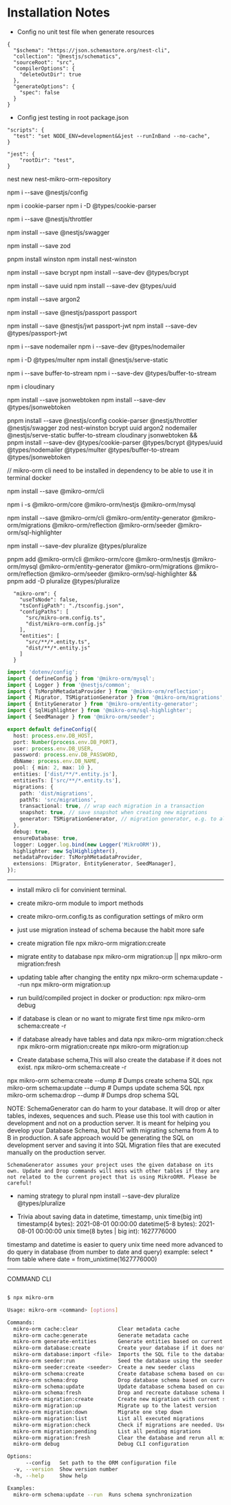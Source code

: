 # Installation Notes

- Config no unit test file when generate resources

```
{
  "$schema": "https://json.schemastore.org/nest-cli",
  "collection": "@nestjs/schematics",
  "sourceRoot": "src",
  "compilerOptions": {
    "deleteOutDir": true
  },
  "generateOptions": {
    "spec": false
  }
}
```

- Config jest testing in root package.json

```
"scripts": {
  "test": "set NODE_ENV=development&&jest --runInBand --no-cache",
}
```

```
"jest": {
    "rootDir": "test",
}
```

<!-- core-package -->
nest new nest-mikro-orm-repository

npm i --save @nestjs/config

npm i cookie-parser
npm i -D @types/cookie-parser

npm i --save @nestjs/throttler

npm install --save @nestjs/swagger

npm install --save zod

pnpm install winston
npm install nest-winston

npm install --save bcrypt
npm install --save-dev @types/bcrypt

npm install --save uuid
npm install --save-dev @types/uuid

npm install --save argon2

npm install --save @nestjs/passport passport

npm install --save @nestjs/jwt passport-jwt
npm install --save-dev @types/passport-jwt

npm i --save nodemailer
npm i --save-dev @types/nodemailer

npm i -D @types/multer
npm install @nestjs/serve-static

npm i --save buffer-to-stream
npm i --save-dev @types/buffer-to-stream

npm i cloudinary

npm install --save jsonwebtoken
npm install --save-dev @types/jsonwebtoken
<!-- core-package -->

<!-- in one command -->

pnpm install --save @nestjs/config cookie-parser @nestjs/throttler @nestjs/swagger zod nest-winston bcrypt uuid argon2 nodemailer @nestjs/serve-static buffer-to-stream cloudinary jsonwebtoken && \
pnpm install --save-dev @types/cookie-parser @types/bcrypt @types/uuid @types/nodemailer @types/multer @types/buffer-to-stream @types/jsonwebtoken

<!-- in one command -->

<!-- mikro-orm-core -->

<!-- cli is the most important after core dependency -->
// mikro-orm cli need to be installed in dependency to be able to use it in terminal docker

npm install --save @mikro-orm/cli

npm i -s @mikro-orm/core @mikro-orm/nestjs @mikro-orm/mysql

npm install --save @mikro-orm/cli @mikro-orm/entity-generator @mikro-orm/migrations @mikro-orm/reflection @mikro-orm/seeder @mikro-orm/sql-highlighter

npm install --save-dev pluralize @types/pluralize

<!-- mikro-orm-core -->

<!-- summary -->

pnpm add @mikro-orm/cli @mikro-orm/core @mikro-orm/nestjs @mikro-orm/mysql @mikro-orm/entity-generator @mikro-orm/migrations @mikro-orm/reflection @mikro-orm/seeder @mikro-orm/sql-highlighter && \
pnpm add -D pluralize @types/pluralize

<!-- summary -->

<!-- config mikro-orm package.json -->

```
  "mikro-orm": {
    "useTsNode": false,
    "tsConfigPath": "./tsconfig.json",
    "configPaths": [
      "src/mikro-orm.config.ts",
      "dist/mikro-orm.config.js"
    ],
    "entities": [
      "src/**/*.entity.ts",
      "dist/**/*.entity.js"
    ]
  }
```

<!-- config mikro-orm package.json -->

<!-- mikro-orm.config.ts -->
```ts
import 'dotenv/config';
import { defineConfig } from '@mikro-orm/mysql';
import { Logger } from '@nestjs/common';
import { TsMorphMetadataProvider } from '@mikro-orm/reflection';
import { Migrator, TSMigrationGenerator } from '@mikro-orm/migrations';
import { EntityGenerator } from '@mikro-orm/entity-generator';
import { SqlHighlighter } from '@mikro-orm/sql-highlighter';
import { SeedManager } from '@mikro-orm/seeder';

export default defineConfig({
  host: process.env.DB_HOST,
  port: Number(process.env.DB_PORT),
  user: process.env.DB_USER,
  password: process.env.DB_PASSWORD,
  dbName: process.env.DB_NAME,
  pool: { min: 2, max: 10 },
  entities: ['dist/**/*.entity.js'],
  entitiesTs: ['src/**/*.entity.ts'],
  migrations: {
    path: 'dist/migrations',
    pathTs: 'src/migrations',
    transactional: true, // wrap each migration in a transaction
    snapshot: true, // save snapshot when creating new migrations
    generator: TSMigrationGenerator, // migration generator, e.g. to allow custom formatting
  },
  debug: true,
  ensureDatabase: true,
  logger: Logger.log.bind(new Logger('MikroORM')),
  highlighter: new SqlHighlighter(),
  metadataProvider: TsMorphMetadataProvider,
  extensions: [Migrator, EntityGenerator, SeedManager],
});

```
<!-- mikro-orm.config.ts -->

---

- install mikro cli for convinient terminal.
- create mikro-orm module to import methods
- create mikro-orm.config.ts as configuration settings of mikro orm
- just use migration instead of schema because the habit more safe
- create migration file
  npx mikro-orm migration:create
- migrate entity to database
  npx mikro-orm migration:up || npx mikro-orm migration:fresh
- updating table after changing the entity
  npx mikro-orm schema:update --run
  npx mikro-orm migration:up

- run build/compiled project in docker or production:
  npx mikro-orm debug  
- if database is clean or no want to migrate first time
  npx mikro-orm schema:create -r
- if database already have tables and data
  npx mikro-orm migration:check
  npx mikro-orm migration:create
  npx mikro-orm migration:up

- Create database schema,This will also create the database if it does not exist.
  npx mikro-orm schema:create -r

npx mikro-orm schema:create --dump # Dumps create schema SQL
npx mikro-orm schema:update --dump # Dumps update schema SQL
npx mikro-orm schema:drop --dump # Dumps drop schema SQL

NOTE:
SchemaGenerator can do harm to your database. It will drop or alter tables, indexes, sequences and such. Please use this
tool with caution in development and not on a production server. It is meant for helping you develop your Database
Schema, but NOT with migrating schema from A to B in production. A safe approach would be generating the SQL on
development server and saving it into SQL Migration files that are executed manually on the production server.

    SchemaGenerator assumes your project uses the given database on its own. Update and Drop commands will mess with other tables if they are not related to the current project that is using MikroORM. Please be careful!

- naming strategy to plural
  npm install --save-dev pluralize @types/pluralize

- Trivia about saving data in datetime, timestamp, unix time(big int)
  timestamp(4 bytes): 2021-08-01 00:00:00
  datetime(5-8 bytes): 2021-08-01 00:00:00
  unix time(8 bytes | big int): 1627776000

timestamp and datetime is easier to query
unix time need more advanced to do query in database (from number to date and query)
example: select * from table where date = from_unixtime(1627776000)

---
COMMAND CLI

```bash

$ npx mikro-orm

Usage: mikro-orm <command> [options]

Commands:
  mikro-orm cache:clear             Clear metadata cache
  mikro-orm cache:generate          Generate metadata cache
  mikro-orm generate-entities       Generate entities based on current database schema
  mikro-orm database:create         Create your database if it does not exist
  mikro-orm database:import <file>  Imports the SQL file to the database
  mikro-orm seeder:run              Seed the database using the seeder class
  mikro-orm seeder:create <seeder>  Create a new seeder class
  mikro-orm schema:create           Create database schema based on currentmetadata
  mikro-orm schema:drop             Drop database schema based on current metadata
  mikro-orm schema:update           Update database schema based on current metadata
  mikro-orm schema:fresh            Drop and recreate database schema based on current metadata
  mikro-orm migration:create        Create new migration with current schema diff
  mikro-orm migration:up            Migrate up to the latest version
  mikro-orm migration:down          Migrate one step down
  mikro-orm migration:list          List all executed migrations
  mikro-orm migration:check         Check if migrations are needed. Useful for bash scripts.
  mikro-orm migration:pending       List all pending migrations
  mikro-orm migration:fresh         Clear the database and rerun all migrations
  mikro-orm debug                   Debug CLI configuration

Options:
      --config   Set path to the ORM configuration file                 [string]
  -v, --version  Show version number                                   [boolean]
  -h, --help     Show help                                             [boolean]

Examples:
  mikro-orm schema:update --run  Runs schema synchronization

```
